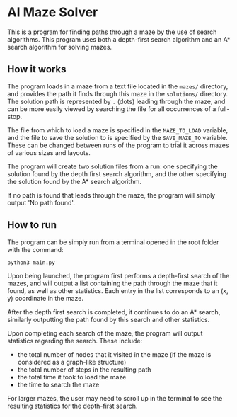 # AI Maze Solver

This is a program for finding paths through a maze by the use of search algorithms. This program uses both a depth-first search algorithm and an A* search algorithm for solving mazes.

## How it works

The program loads in a maze from a text file located in the `mazes/` directory, and provides the path it finds through this maze in the `solutions/` directory. The solution path is represented by `.` (dots) leading through the maze, and can be more easily viewed by searching the file for all occurrences of a full-stop.

The file from which to load a maze is specified in the `MAZE_TO_LOAD` variable, and the file to save the solution to is specified by the `SAVE_MAZE_TO` variable. These can be changed between runs of the program to trial it across mazes of various sizes and layouts.

The program will create two solution files from a run: one specifying the solution found by the depth first search algorithm, and the other specifying the solution found by the A* search algorithm.

If no path is found that leads through the maze, the program will simply output 'No path found'.

## How to run

The program can be simply run from a terminal opened in the root folder with the command:

    python3 main.py

Upon being launched, the program first performs a depth-first search of the mazes, and will output a list containing the path through the maze that it found, as well as other statistics. Each entry in the list corresponds to an (x, y) coordinate in the maze.

After the depth first search is completed, it continues to do an A* search, similarly outputting the path found by this search and other statistics.

Upon completing each search of the maze, the program will output statistics regarding the search. These include:

- the total number of nodes that it visited in the maze (if the maze is considered as a graph-like structure)
- the total number of steps in the resulting path
- the total time it took to load the maze
- the time to search the maze

For larger mazes, the user may need to scroll up in the terminal to see the resulting statistics for the depth-first search.

